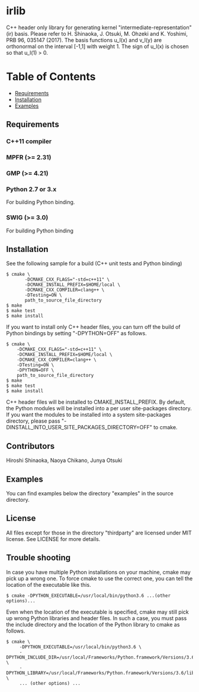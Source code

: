 irlib
======
C++ header only library for generating kernel "intermediate-representation" (ir) basis.
Please refer to H. Shinaoka, J. Otsuki, M. Ohzeki and K. Yoshimi, PRB 96, 035147 (2017).
The basis functions u_l(x) and v_l(y) are orthonormal on the interval [-1,1] with weight 1.
The sign of u_l(x) is chosen so that u_l(1) > 0.


# Table of Contents
- [Requirements](#requirements)
- [Installation](#installation)
- [Examples](#examples)

## Requirements
### C++11 compiler

### MPFR (>= 2.31)

### GMP (>= 4.21)

### Python 2.7 or 3.x
For building Python binding.

### SWIG (>= 3.0)
For building Python binding

## Installation
See the following sample for a build (C++ unit tests and Python binding)

```
$ cmake \
       -DCMAKE_CXX_FLAGS="-std=c++11" \
       -DCMAKE_INSTALL_PREFIX=$HOME/local \
       -DCMAKE_CXX_COMPILER=clang++ \
       -DTesting=ON \
       path_to_source_file_directory
$ make
$ make test
$ make install
```


If you want to install only C++ header files, you can turn off the build of Python bindings by setting "-DPYTHON=OFF" as follows.

```
$ cmake \
    -DCMAKE_CXX_FLAGS="-std=c++11" \
    -DCMAKE_INSTALL_PREFIX=$HOME/local \
    -DCMAKE_CXX_COMPILER=clang++ \
    -DTesting=ON \
    -DPYTHON=OFF \
    path_to_source_file_directory
$ make
$ make test
$ make install

```

C++ header files will be installed to CMAKE\_INSTALL\_PREFIX.
By default, the Python modules will be installed into a per user site-packages directory.
If you want the modules to be installed into a system site-packages directory, please pass "-DINSTALL\_INTO\_USER\_SITE_PACKAGES\_DIRECTORY=OFF" to cmake.

## Contributors
Hiroshi Shinaoka, Naoya Chikano, Junya Otsuki

## Examples
You can find examples below the directory "examples" in the source directory.

## License
All files except for those in the directory "thirdparty" are licensed under MIT license. See LICENSE for more details.

## Trouble shooting
In case you have multiple Python installations on your machine, cmake may pick up a wrong one.
To force cmake to use the correct one,
you can tell the location of the executable like this.

```
$ cmake -DPYTHON_EXECUTABLE=/usr/local/bin/python3.6 ...(other options)...
```

Even when the location of the executable is specified, cmake may still pick up wrong Python libraries and header files.
In such a case, you must pass the include directory and the location of the Python library to cmake as follows.

```
$ cmake \
     -DPYTHON_EXECUTABLE=/usr/local/bin/python3.6 \
     -DPYTHON_INCLUDE_DIR=/usr/local/Frameworks/Python.framework/Versions/3.6/include/python3.6m \
     -DPYTHON_LIBRARY=/usr/local/Frameworks/Python.framework/Versions/3.6/lib/libpython3.6m.dylib \
     ... (other options) ...
```